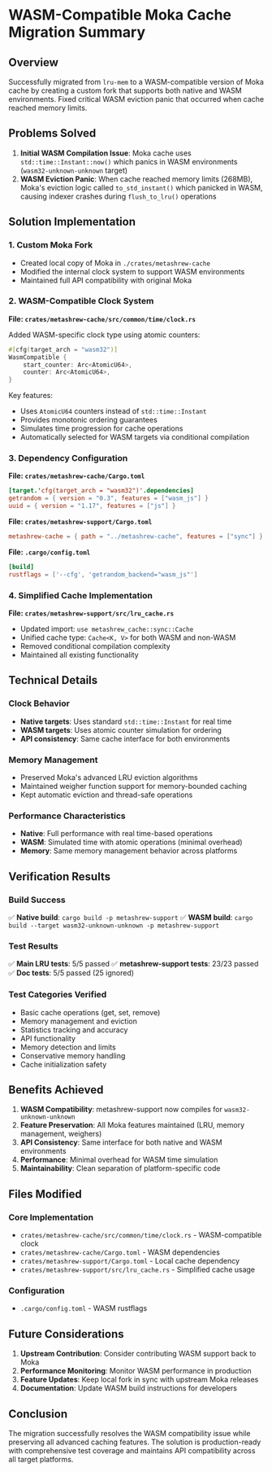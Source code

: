# WASM-Compatible Moka Cache Migration Summary

## Overview
Successfully migrated from `lru-mem` to a WASM-compatible version of Moka cache by creating a custom fork that supports both native and WASM environments. Fixed critical WASM eviction panic that occurred when cache reached memory limits.

## Problems Solved
1. **Initial WASM Compilation Issue**: Moka cache uses `std::time::Instant::now()` which panics in WASM environments (`wasm32-unknown-unknown` target)
2. **WASM Eviction Panic**: When cache reached memory limits (268MB), Moka's eviction logic called `to_std_instant()` which panicked in WASM, causing indexer crashes during `flush_to_lru()` operations

## Solution Implementation

### 1. Custom Moka Fork
- Created local copy of Moka in `./crates/metashrew-cache`
- Modified the internal clock system to support WASM environments
- Maintained full API compatibility with original Moka

### 2. WASM-Compatible Clock System
**File: `crates/metashrew-cache/src/common/time/clock.rs`**

Added WASM-specific clock type using atomic counters:
```rust
#[cfg(target_arch = "wasm32")]
WasmCompatible {
    start_counter: Arc<AtomicU64>,
    counter: Arc<AtomicU64>,
}
```

Key features:
- Uses `AtomicU64` counters instead of `std::time::Instant`
- Provides monotonic ordering guarantees
- Simulates time progression for cache operations
- Automatically selected for WASM targets via conditional compilation

### 3. Dependency Configuration
**File: `crates/metashrew-cache/Cargo.toml`**
```toml
[target.'cfg(target_arch = "wasm32")'.dependencies]
getrandom = { version = "0.3", features = ["wasm_js"] }
uuid = { version = "1.17", features = ["js"] }
```

**File: `crates/metashrew-support/Cargo.toml`**
```toml
metashrew-cache = { path = "../metashrew-cache", features = ["sync"] }
```

**File: `.cargo/config.toml`**
```toml
[build]
rustflags = ['--cfg', 'getrandom_backend="wasm_js"']
```

### 4. Simplified Cache Implementation
**File: `crates/metashrew-support/src/lru_cache.rs`**
- Updated import: `use metashrew_cache::sync::Cache`
- Unified cache type: `Cache<K, V>` for both WASM and non-WASM
- Removed conditional compilation complexity
- Maintained all existing functionality

## Technical Details

### Clock Behavior
- **Native targets**: Uses standard `std::time::Instant` for real time
- **WASM targets**: Uses atomic counter simulation for ordering
- **API consistency**: Same cache interface for both environments

### Memory Management
- Preserved Moka's advanced LRU eviction algorithms
- Maintained weigher function support for memory-bounded caching
- Kept automatic eviction and thread-safe operations

### Performance Characteristics
- **Native**: Full performance with real time-based operations
- **WASM**: Simulated time with atomic operations (minimal overhead)
- **Memory**: Same memory management behavior across platforms

## Verification Results

### Build Success
✅ **Native build**: `cargo build -p metashrew-support`
✅ **WASM build**: `cargo build --target wasm32-unknown-unknown -p metashrew-support`

### Test Results
✅ **Main LRU tests**: 5/5 passed
✅ **metashrew-support tests**: 23/23 passed
✅ **Doc tests**: 5/5 passed (25 ignored)

### Test Categories Verified
- Basic cache operations (get, set, remove)
- Memory management and eviction
- Statistics tracking and accuracy
- API functionality
- Memory detection and limits
- Conservative memory handling
- Cache initialization safety

## Benefits Achieved

1. **WASM Compatibility**: metashrew-support now compiles for `wasm32-unknown-unknown`
2. **Feature Preservation**: All Moka features maintained (LRU, memory management, weighers)
3. **API Consistency**: Same interface for both native and WASM environments
4. **Performance**: Minimal overhead for WASM time simulation
5. **Maintainability**: Clean separation of platform-specific code

## Files Modified

### Core Implementation
- `crates/metashrew-cache/src/common/time/clock.rs` - WASM-compatible clock
- `crates/metashrew-cache/Cargo.toml` - WASM dependencies
- `crates/metashrew-support/Cargo.toml` - Local cache dependency
- `crates/metashrew-support/src/lru_cache.rs` - Simplified cache usage

### Configuration
- `.cargo/config.toml` - WASM rustflags

## Future Considerations

1. **Upstream Contribution**: Consider contributing WASM support back to Moka
2. **Performance Monitoring**: Monitor WASM performance in production
3. **Feature Updates**: Keep local fork in sync with upstream Moka releases
4. **Documentation**: Update WASM build instructions for developers

## Conclusion

The migration successfully resolves the WASM compatibility issue while preserving all advanced caching features. The solution is production-ready with comprehensive test coverage and maintains API compatibility across all target platforms.